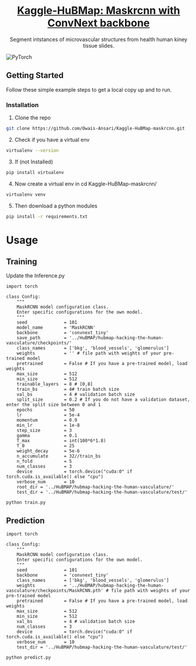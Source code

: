 <br />
<p align="center">
  
  <h1 align="center">  <a href="https://www.kaggle.com/owaishsalim/">Kaggle-HuBMap: Maskrcnn with ConvNext backbone</a></h1>

  <p align="center">
    Segment intstances of microvascular structures from health human kiney tissue slides.
    <br />
  </p>
</p>

![PyTorch](https://img.shields.io/badge/PyTorch-%23EE4C2C.svg?style=for-the-badge&logo=PyTorch&logoColor=white)


<!-- GETTING STARTED -->
## Getting Started

Follow these simple example steps to get a local copy up and to run.


### Installation

1. Clone the repo
```sh
git clone https://github.com/Owais-Ansari/Kaggle-HuBMap-maskrcnn.git
```
2. Check if you have a virtual env 
```sh
virtualenv --version
```
3. If (not Installed) 
```sh
pip install virtualenv
```
4. Now create a virtual env in cd Kaggle-HuBMap-maskrcnn/
```sh
virtualenv venv
```
5. Then download a python modules
```sh
pip install -r requirements.txt
```

# Usage

## Training


Update the Inference.py


```
import torch

class Config:
    """
    MaskRCNN model configuration class. 
    Enter specific configurations for the own model.
    """
    seed              = 101
    model_name        = 'MaskRCNN'
    backbone          = 'convnext_tiny'
    save_path         = '../HuBMAP/hubmap-hacking-the-human-vasculature/checkpoints/'
    class_names       = ['bkg', 'blood_vessels', 'glomerulus']
    weights           = '' # file path with weights of your pre-trained model
    pretrained        = False # If you have a pre-trained model, load weights
    max_size          = 512
    min_size          = 512
    trainable_layers  = 8 # [0,8]
    train_bs          = 4# train batch size
    val_bs            = 4 # validation batch size
    split_size        = 0.2 # If you do not have a validation dataset, enter the split size between 0 and 1
    epochs            = 50
    lr                = 5e-4
    momentum          = 0.9
    min_lr            = 1e-8
    step_size         = 3
    gamma             = 0.1
    T_max             = int(100*6*1.8)
    T_0               = 25
    weight_decay      = 5e-6
    n_accumulate      = 32//train_bs
    n_fold            = 5
    num_classes       = 3
    device            = torch.device("cuda:0" if torch.cuda.is_available() else "cpu") 
    verbose_num       = 10
    root_dir = '../HuBMAP/hubmap-hacking-the-human-vasculature/'
    test_dir = '../HuBMAP/hubmap-hacking-the-human-vasculature/test/'
```
```
python train.py
```

## Prediction

```
import torch

class Config:
    """
    MaskRCNN model configuration class. 
    Enter specific configurations for the own model.
    """
    seed              = 101
    backbone          = 'convnext_tiny'
    class_names       = ['bkg', 'blood_vessels', 'glomerulus']
    weights           = '../HuBMAP/hubmap-hacking-the-human-vasculature/checkpoints/MaskRCNN.pth' # file path with weights of your pre-trained model
    pretrained        = False # If you have a pre-trained model, load weights
    max_size          = 512
    min_size          = 512
    val_bs            = 4 # validation batch size
    num_classes       = 3
    device            = torch.device("cuda:0" if torch.cuda.is_available() else "cpu") 
    verbose_num       = 10
    test_dir = '../HuBMAP/hubmap-hacking-the-human-vasculature/test/'
```

```
python predict.py
```


